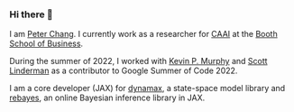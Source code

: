 ### Hi there 👋

<!--
**petergchang/petergchang** is a ✨ _special_ ✨ repository because its `README.md` (this file) appears on your GitHub profile.

Here are some ideas to get you started:

- 🔭 I’m currently working on ...
- 🌱 I’m currently learning ...
- 👯 I’m looking to collaborate on ...
- 🤔 I’m looking for help with ...
- 💬 Ask me about ...
- 📫 How to reach me: ...
- 😄 Pronouns: ...
- ⚡ Fun fact: ...
-->
I am [Peter Chang](https://petergchang.github.io). I currently work as a researcher for [CAAI](https://www.chicagobooth.edu/research/center-for-applied-artificial-intelligence/about) at the [Booth School of Business](https://www.chicagobooth.edu/).

During the summer of 2022, I worked with [Kevin P. Murphy](https://github.com/murphyk) and [Scott Linderman](https://github.com/slinderman) as a contributor to Google Summer of Code 2022.

I am a core developer (JAX) for [dynamax](https://github.com/probml/dynamax), a state-space model library and [rebayes](https://github.com/probml/rebayes), an online Bayesian inference library in JAX.
